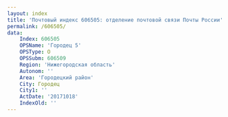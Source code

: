 ```yaml
---
layout: index
title: 'Почтовый индекс 606505: отделение почтовой связи Почты России'
permalink: /606505/
data:
    Index: 606505
    OPSName: 'Городец 5'
    OPSType: О
    OPSSubm: 606509
    Region: 'Нижегородская область'
    Autonom: ''
    Area: 'Городецкий район'
    City: Городец
    City1: ''
    ActDate: '20171018'
    IndexOld: ''
---
```

